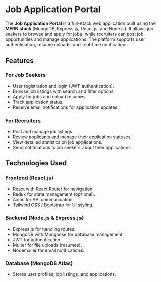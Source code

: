# Job Application Portal

The **Job Application Portal** is a full-stack web application built using the **MERN stack** (MongoDB, Express.js, React.js, and Node.js). It allows job seekers to browse and apply for jobs, while recruiters can post job opportunities and manage applications. The platform supports user authentication, resume uploads, and real-time notifications.

## Features

### **For Job Seekers**
- User registration and login (JWT authentication).
- Browse job listings with search and filter options.
- Apply for jobs and upload resumes.
- Track application status.
- Receive email notifications for application updates.

### **For Recruiters**
- Post and manage job listings.
- Review applicants and manage their application statuses.
- View detailed statistics on job applications.
- Send notifications to job seekers about their applications.

## Technologies Used

### **Frontend (React.js)**
- React with React Router for navigation.
- Redux for state management (optional).
- Axios for API communication.
- Tailwind CSS / Bootstrap for UI styling.

### **Backend (Node.js & Express.js)**
- Express.js for handling routes.
- MongoDB with Mongoose for database management.
- JWT for authentication.
- Multer for file uploads (resumes).
- Nodemailer for email notifications.

### **Database (MongoDB Atlas)**
- Stores user profiles, job listings, and applications.
